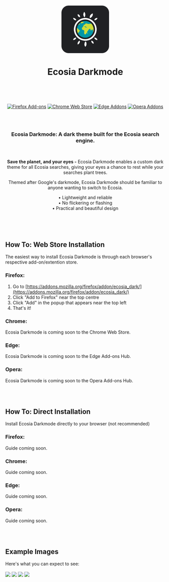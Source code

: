 <p align="center"><a href="https://kwii.tk" target="_blank" rel="noreferrer noopener"><img width="150" alt="Ecosia Darkmode Logo" src="https://raw.githubusercontent.com/KwiiHours/EcosiaDark/main/chrome/images/logo.png"></a></p>
<h1 align="center">Ecosia Darkmode<br/><br/></h1>

<br/>
<p align="center"><a rel="noreferrer noopener" href="https://addons.mozilla.org/firefox/addon/ecosia_dark/"><img alt="Firefox Add-ons" src="https://img.shields.io/badge/Firefox-202124.svg?&style=for-the-badge&logo=firefox-browser&logoColor=white"></a>   <a rel="noreferrer noopener" href="#coming_soon"><img alt="Chrome Web Store" src="https://img.shields.io/badge/Chrome-202124.svg?&style=for-the-badge&logo=google-chrome&logoColor=white"></a>  <a rel="noreferrer noopener" href="#coming_soon"><img alt="Edge Addons" src="https://img.shields.io/badge/Edge-202124.svg?&style=for-the-badge&logo=microsoft-edge&logoColor=white"></a>
  <a rel="noreferrer noopener" href="#coming_soon"><img alt="Opera Addons" src="https://img.shields.io/badge/Opera-202124.svg?&style=for-the-badge&logo=opera&logoColor=white"></a>
<h2> </h2>
<br/>
<h3 align="center"> Ecosia Darkmode: A dark theme built for the Ecosia search engine.</h3>
<br/>
<p align="center"><strong>Save the planet, and your eyes -</strong> Ecosia Darkmode enables a custom dark theme for all Ecosia searches, giving your eyes a chance to rest while your searches plant trees. </p>

<p align="center">Themed after Google's darkmode, Ecosia Darkmode should be familiar to anyone wanting to switch to Ecosia.</p>


<p align="center">• Lightweight and reliable<br/>
• No flickering or flashing<br/>
• Practical and beautiful design</p>
</p>
<br/>
<br/>
<br/>

## How To:  Web Store Installation
The easiest way to install Ecosia Darkmode is through each browser's respective add-on/extention store.

### Firefox:
1. Go to [https://addons.mozilla.org/firefox/addon/ecosia_dark/](https://addons.mozilla.org/firefox/addon/ecosia_dark/)
2. Click "Add to Firefox" near the top centre
3. Click "Add" in the popup that appears near the top left
4. That's it!

### Chrome:
Ecosia Darkmode is coming soon to the Chrome Web Store.

### Edge:
Ecosia Darkmode is coming soon to the Edge Add-ons Hub.

### Opera:
Ecosia Darkmode is coming soon to the Opera Add-ons Hub.

<br/><br/>

## How To:  Direct Installation
Install Ecosia Darkmode directly to your browser (not recommended)

### Firefox:
Guide coming soon.

### Chrome:
Guide coming soon.

### Edge:
Guide coming soon.

### Opera:
Guide coming soon.

<br/><br/>
## Example Images
Here's what you can expect to see:
<br/><br/>
<a href="#" target="_blank" rel="noreferrer noopener"><img width="400" src="https://i.imgur.com/y3UZZn5.jpg"></a>
<a href="#" target="_blank" rel="noreferrer noopener"><img width="400" src="https://i.imgur.com/VI04gF9.jpg"></a>
<a href="#" target="_blank" rel="noreferrer noopener"><img width="400" src="https://i.imgur.com/udxaSBP.jpg"></a>
<a href="#" target="_blank" rel="noreferrer noopener"><img width="400" src="https://i.imgur.com/Q8aoISS.jpg"></a>
